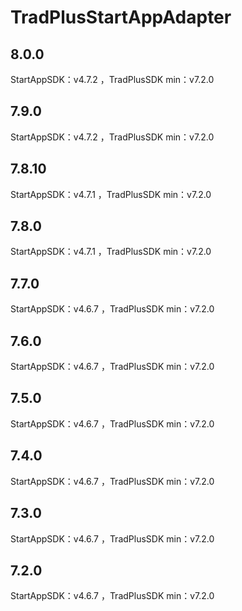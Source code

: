 # TradPlusStartAppAdapter

## 8.0.0

StartAppSDK：v4.7.2 ，TradPlusSDK min：v7.2.0

## 7.9.0

StartAppSDK：v4.7.2 ，TradPlusSDK min：v7.2.0

## 7.8.10

StartAppSDK：v4.7.1 ，TradPlusSDK min：v7.2.0

## 7.8.0

StartAppSDK：v4.7.1 ，TradPlusSDK min：v7.2.0

## 7.7.0

StartAppSDK：v4.6.7 ，TradPlusSDK min：v7.2.0

## 7.6.0

StartAppSDK：v4.6.7 ，TradPlusSDK min：v7.2.0

## 7.5.0

StartAppSDK：v4.6.7 ，TradPlusSDK min：v7.2.0

## 7.4.0

StartAppSDK：v4.6.7 ，TradPlusSDK min：v7.2.0

## 7.3.0

StartAppSDK：v4.6.7 ，TradPlusSDK min：v7.2.0

## 7.2.0

StartAppSDK：v4.6.7 ，TradPlusSDK min：v7.2.0